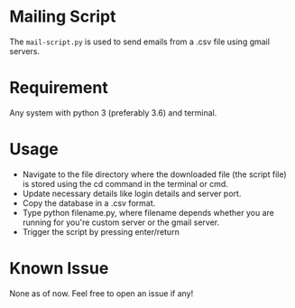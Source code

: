 # Mailing Script
The ```mail-script.py``` is used to send emails from a .csv file using gmail servers.

# Requirement
Any system with python 3 (preferably 3.6) and terminal.

# Usage
- Navigate to the file directory where the downloaded file (the script file) is stored using the cd command in the terminal or cmd.
- Update necessary details like login details and server port.
- Copy the database in a .csv format.
- Type python filename.py, where filename depends whether you are running for you're custom server or the gmail server.
- Trigger the script by pressing enter/return

# Known Issue
None as of now. Feel free to open an issue if any!